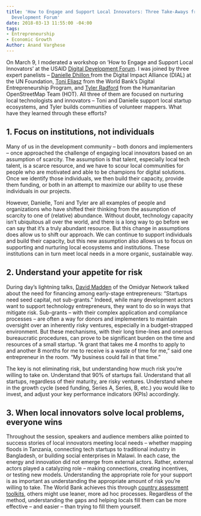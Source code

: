 ```yaml
---
title: 'How to Engage and Support Local Innovators: Three Take-Aways from the Digital
  Development Forum'
date: 2018-03-13 11:55:00 -04:00
tags:
- Entrepreneurship
- Economic Growth
Author: Anand Varghese
---
```


On March 9, I moderated a workshop on ‘How to Engage and Support Local Innovators’ at the USAID [Digital Development Forum](http://www.digitaldevelopment.org/digital-development-forum-2018). I was joined by three expert panelists – [Danielle Dhillon ](https://www.linkedin.com/in/danielle-dhillon-a82a9859/)from the Digital Impact Alliance (DIAL) at the UN Foundation, [Toni Eliasz](https://www.linkedin.com/in/tonieliasz/) from the World Bank’s Digital Entrepreneurship Program, and [Tyler Radford](https://www.linkedin.com/in/tylerradford/) from the Humanitarian OpenStreetMap Team (HOT).  All three of them are focused on nurturing local technologists and innovators – Toni and Danielle support local startup ecosystems, and Tyler builds communities of volunteer mappers. What have they learned through these efforts? 

<!--more-->

## 1. Focus on institutions, not individuals

Many of us in the development community – both donors and implementers – once approached the challenge of engaging local innovators based on an assumption of scarcity. The assumption is that talent, especially local tech talent, is a scarce resource, and we have to scour local communities for people who are motivated and able to be champions for digital solutions.  Once we identify those individuals, we then build their capacity, provide them funding, or both in an attempt to maximize our ability to use these individuals in our projects. 

However, Danielle, Toni and Tyler are all examples of people and organizations who have shifted their thinking from the assumption of scarcity to one of (relative) abundance. Without doubt, technology capacity isn’t ubiquitous all over the world, and there is a long way to go before we can say that it’s a truly abundant resource.  But this change in assumptions does allow us to shift our approach. We can continue to support individuals and build their capacity, but this new assumption also allows us to focus on supporting and nurturing local ecosystems and institutions. These institutions can in turn meet local needs in a more organic, sustainable way.

## 2. Understand your appetite for risk

During day’s lightning talks, [David Madden](https://www.linkedin.com/in/davidmichaelmadden/) of the Omidyar Network talked about the need for financing among early-stage entrepreneurs: “Startups need seed capital, not sub-grants.” Indeed, while many development actors want to support technology entrepreneurs, they want to do so in ways that mitigate risk. Sub-grants – with their complex application and compliance processes – are often a way for donors and implementers to maintain oversight over an inherently risky ventures, especially in a budget-strapped environment. But these mechanisms, with their long time-lines and onerous bureaucratic procedures, can prove to be significant burden on the time and resources of a small startup. “A grant that takes me 4 months to apply to and another 8 months for me to receive is a waste of time for me,” said one entrepreneur in the room. “My business could fail in that time.”

The key is not eliminating risk, but understanding how much risk you’re willing to take on. Understand that 90% of startups fail. Understand that all startups, regardless of their maturity, are risky ventures. Understand where in the growth cycle (seed funding, Series A, Series, B, etc.) you would like to invest, and adjust your key performance indicators (KPIs) accordingly. 

## 3. When local innovators solve local problems, everyone wins

Throughout the session, speakers and audience members alike pointed to success stories of local innovators meeting local needs – whether mapping floods in Tanzania, connecting tech startups to traditional industry in Bangladesh, or building social enterprises in Malawi. In each case, the energy and innovation did not emerge from external actors. Rather, external actors played a catalyzing role – making connections, creating incentives, or testing new models. Understanding the appropriate role for your support is as important as understanding the appropriate amount of risk you’re willing to take. The World Bank achieves this through [country assessment toolkits](https://na01.safelinks.protection.outlook.com/?url=http%3A%2F%2Fwww.infodev.org%2Finfodev-files%2Figniting_climate_entrepreneurship_in_morocco.pdf&data=01%7C01%7CAnand_Varghese%40dai.com%7C9e3470ccf7e242ca4e2608d588f97bc8%7C7107113de20b4c20a4ce553cabbf686d%7C0&sdata=NpPz1FP9ed10TIFnbTpJyMycwZSvlk3skDr%2FW86fbeM%3D&reserved=0), others might use leaner, more ad hoc processes. Regardless of the method, understanding the gaps and helping locals fill them can be more effective – and easier – than trying to fill them yourself. 
